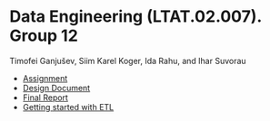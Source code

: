 # Data Engineering (LTAT.02.007). Group 12

Timofei Ganjušev, Siim Karel Koger, Ida Rahu, and Ihar Suvorau

- [Assignment](Assignment.md)
- [Design Document](https://github.com/idarahu/DE-project/blob/main/Design%20document%20-%20GROUP%2012.pdf)
- [Final Report](https://github.com/idarahu/DE-project/blob/main/Final%20report%20-%20GROUP%2012.pdf)
- [Getting started with ETL](ETL/README.md)
